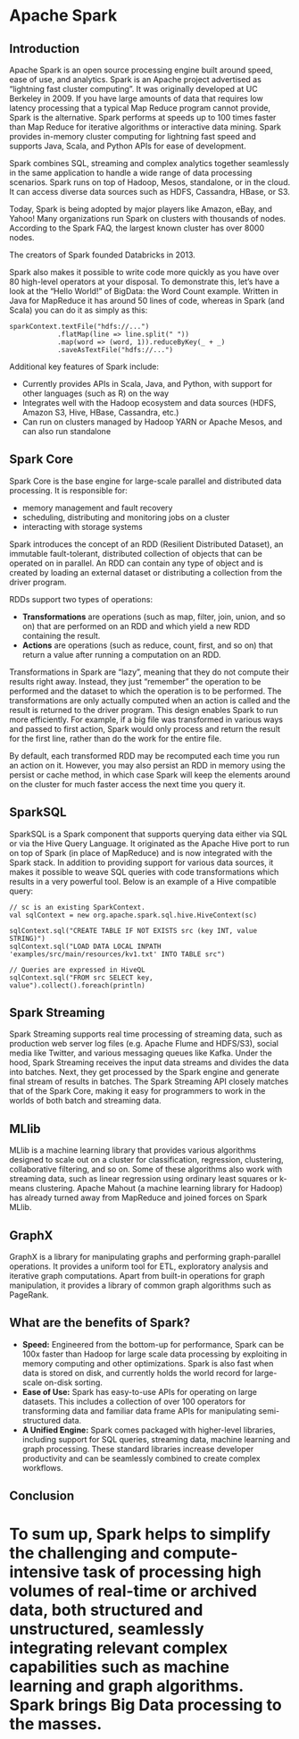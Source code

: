 # Apache Spark

## Introduction
Apache Spark is an open source processing engine built around speed, ease of use, and analytics. Spark is an Apache project advertised as “lightning fast cluster computing”. It was originally developed at UC Berkeley in 2009. If you have large amounts of data that requires low latency processing that a typical Map Reduce program cannot provide, Spark is the alternative. Spark performs at speeds up to 100 times faster than Map Reduce for iterative algorithms or interactive data mining. Spark provides in-memory cluster computing for lightning fast speed and supports Java, Scala, and Python APIs for ease of development.

Spark combines SQL, streaming and complex analytics together seamlessly in the same application to handle a wide range of data processing scenarios. Spark runs on top of Hadoop, Mesos, standalone, or in the cloud. It can access diverse data sources such as HDFS, Cassandra, HBase, or S3.

Today, Spark is being adopted by major players like Amazon, eBay, and Yahoo! Many organizations run Spark on clusters with thousands of nodes. According to the Spark FAQ, the largest known cluster has over 8000 nodes. 

The creators of Spark founded Databricks in 2013.

Spark also makes it possible to write code more quickly as you have over 80 high-level operators at your disposal. To demonstrate this, let’s have a look at the “Hello World!” of BigData: the Word Count example. Written in Java for MapReduce it has around 50 lines of code, whereas in Spark (and Scala) you can do it as simply as this:
```
sparkContext.textFile("hdfs://...")
            .flatMap(line => line.split(" "))
            .map(word => (word, 1)).reduceByKey(_ + _)
            .saveAsTextFile("hdfs://...")
```

Additional key features of Spark include:

- Currently provides APIs in Scala, Java, and Python, with support for other languages (such as R) on the way
- Integrates well with the Hadoop ecosystem and data sources (HDFS, Amazon S3, Hive, HBase, Cassandra, etc.)
- Can run on clusters managed by Hadoop YARN or Apache Mesos, and can also run standalone

## Spark Core
Spark Core is the base engine for large-scale parallel and distributed data processing. It is responsible for:
- memory management and fault recovery
- scheduling, distributing and monitoring jobs on a cluster
- interacting with storage systems

Spark introduces the concept of an RDD (Resilient Distributed Dataset), an immutable fault-tolerant, distributed collection of objects that can be operated on in parallel. An RDD can contain any type of object and is created by loading an external dataset or distributing a collection from the driver program.

RDDs support two types of operations:

- **Transformations** are operations (such as map, filter, join, union, and so on) that are performed on an RDD and which yield a new RDD containing the result.
- **Actions** are operations (such as reduce, count, first, and so on) that return a value after running a computation on an RDD.

Transformations in Spark are “lazy”, meaning that they do not compute their results right away. Instead, they just “remember” the operation to be performed and the dataset to which the operation is to be performed. The transformations are only actually computed when an action is called and the result is returned to the driver program. This design enables Spark to run more efficiently. For example, if a big file was transformed in various ways and passed to first action, Spark would only process and return the result for the first line, rather than do the work for the entire file.

By default, each transformed RDD may be recomputed each time you run an action on it. However, you may also persist an RDD in memory using the persist or cache method, in which case Spark will keep the elements around on the cluster for much faster access the next time you query it.

## SparkSQL
SparkSQL is a Spark component that supports querying data either via SQL or via the Hive Query Language. It originated as the Apache Hive port to run on top of Spark (in place of MapReduce) and is now integrated with the Spark stack. In addition to providing support for various data sources, it makes it possible to weave SQL queries with code transformations which results in a very powerful tool. Below is an example of a Hive compatible query:

```
// sc is an existing SparkContext.
val sqlContext = new org.apache.spark.sql.hive.HiveContext(sc)

sqlContext.sql("CREATE TABLE IF NOT EXISTS src (key INT, value STRING)")
sqlContext.sql("LOAD DATA LOCAL INPATH 'examples/src/main/resources/kv1.txt' INTO TABLE src")

// Queries are expressed in HiveQL
sqlContext.sql("FROM src SELECT key, value").collect().foreach(println)
```
## Spark Streaming
Spark Streaming supports real time processing of streaming data, such as production web server log files (e.g. Apache Flume and HDFS/S3), social media like Twitter, and various messaging queues like Kafka. Under the hood, Spark Streaming receives the input data streams and divides the data into batches. Next, they get processed by the Spark engine and generate final stream of results in batches.
The Spark Streaming API closely matches that of the Spark Core, making it easy for programmers to work in the worlds of both batch and streaming data.

## MLlib
MLlib is a machine learning library that provides various algorithms designed to scale out on a cluster for classification, regression, clustering, collaborative filtering, and so on. Some of these algorithms also work with streaming data, such as linear regression using ordinary least squares or k-means clustering. Apache Mahout (a machine learning library for Hadoop) has already turned away from MapReduce and joined forces on Spark MLlib.

## GraphX
GraphX is a library for manipulating graphs and performing graph-parallel operations. It provides a uniform tool for ETL, exploratory analysis and iterative graph computations. Apart from built-in operations for graph manipulation, it provides a library of common graph algorithms such as PageRank.

## What are the benefits of Spark?
- **Speed:** Engineered from the bottom-up for performance, Spark can be 100x faster than Hadoop for large scale data processing by exploiting in memory computing and other optimizations. Spark is also fast when data is stored on disk, and currently holds the world record for large-scale on-disk sorting.
- **Ease of Use:** Spark has easy-to-use APIs for operating on large datasets. This includes a collection of over 100 operators for transforming data and familiar data frame APIs for manipulating semi-structured data.
- **A Unified Engine:** Spark comes packaged with higher-level libraries, including support for SQL queries, streaming data, machine learning and graph processing. These standard libraries increase developer productivity and can be seamlessly combined to create complex workflows.

## Conclusion
To sum up, Spark helps to simplify the challenging and compute-intensive task of processing high volumes of real-time or archived data, both structured and unstructured, seamlessly integrating relevant complex capabilities such as machine learning and graph algorithms. Spark brings Big Data processing to the masses. 
=========
